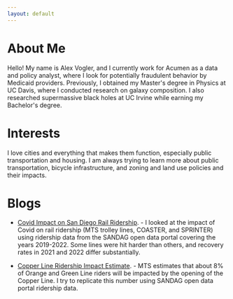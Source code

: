 ```yaml
---
layout: default
---
```



# About Me

Hello! 
My name is Alex Vogler, and I currently work for Acumen as a data and policy analyst, where I look for potentially fraudulent behavior by Medicaid providers.
Previously, I obtained my Master's degree in Physics at UC Davis, where I conducted research on galaxy composition.
I also researched supermassive black holes at UC Irvine while earning my Bachelor's degree.

# Interests

I love cities and everything that makes them function, especially public transportation and housing. 
I am always trying to learn more about public transportation, bicycle infrastructure, and zoning and land use policies and their impacts.

# Blogs

- [Covid Impact on San Diego Rail Ridership](./CovidRidership.html). - I looked at the impact of Covid on rail ridership (MTS trolley lines, COASTER, and SPRINTER) using ridership data from the SANDAG open data portal covering the years 2019-2022. Some lines were hit harder than others, and recovery rates in 2021 and 2022 differ substantially.

- [Copper Line Ridership Impact Estimate](./MTS_Copper_Line_Transfer_Estimate.html). - MTS estimates that about 8% of Orange and Green Line riders will be impacted by the opening of the Copper Line. I try to replicate this number using SANDAG open data portal ridership data.
